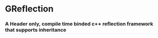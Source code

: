 # GReflection 

### A Header only, compile time binded c++ reflection framework that supports inheritance



